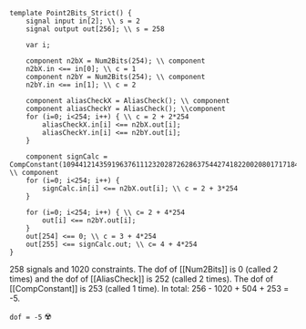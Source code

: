 ```
template Point2Bits_Strict() {
    signal input in[2]; \\ s = 2
    signal output out[256]; \\ s = 258

    var i;

    component n2bX = Num2Bits(254); \\ component
    n2bX.in <== in[0]; \\ c = 1
    component n2bY = Num2Bits(254); \\ component
    n2bY.in <== in[1]; \\ c = 2

    component aliasCheckX = AliasCheck(); \\ component
    component aliasCheckY = AliasCheck(); \\component
    for (i=0; i<254; i++) { \\ c = 2 + 2*254
        aliasCheckX.in[i] <== n2bX.out[i];
        aliasCheckY.in[i] <== n2bY.out[i];
    }

    component signCalc = CompConstant(10944121435919637611123202872628637544274182200208017171849102093287904247808); \\ component
    for (i=0; i<254; i++) {
        signCalc.in[i] <== n2bX.out[i]; \\ c = 2 + 3*254
    }

    for (i=0; i<254; i++) { \\ c= 2 + 4*254
        out[i] <== n2bY.out[i];
    }
    out[254] <== 0; \\ c = 3 + 4*254
    out[255] <== signCalc.out; \\ c= 4 + 4*254
}
```
258 signals and 1020 constraints. The dof of [[Num2Bits]] is 0 (called 2 times) and the dof of [[AliasCheck]] is 252 (called 2 times). The dof of [[CompConstant]] is 253 (called 1 time). In total: 256 - 1020 + 504 + 253 = -5.

`dof = -5`
☢️